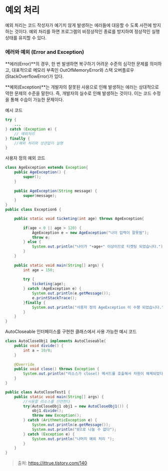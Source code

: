 # 예외 처리
예외 처리는 코드 작성자가 예기치 않게 발생하는 에러들에 대응할 수 도록 사전에 방지하는 것이다. 예외 처리를 하면 프로그램의 비정상적인 종료를 방지하여 정상적인 실행 상태를 유지할 수 있다.
### 에러와 예외 (Error and Exception)
**에러(Error)**의 경우, 한 번 발생하면 복구하기 어려운 수준의 심각한 문제를 의미하고, 대표적으로 메모리 부족인 OutOfMemoryError와 스택 오버플로우(StackOverflowError)가 있다.

**예외(Exception)**는 개발자의 잘못된 사용으로 인해 발생하는 에러는 상대적으로 약한 문제의 수준을 말한다. 즉, 개발자의 실수로 인해 발생하는 것이다. 이는 코드 수정을 통해 수습이 가능한 문제이다.

예시 코드
```java
try {
	...
} catch (Exception e) {
	// 예외처리
} finally {
	//예외 처리와 상관없이 실행
}
```


사용자 정의 예외 코드
```java
class AgeException extends Exception{
	public AgeException() {
		super();
	}
	
	public AgeException(String message) {
		super(message);
	}
}
public class Exception6 {

	public static void ticketing(int age) throws AgeException{
	
		if(age < 0 || age > 120) {
			AgeException e = new AgeException("나이 입력이 잘못됨");
			throw e;
		} else {
			System.out.println("나이가 "+age+" 이상이므로 티켓팅 되었습니다.");
		}
	}
	
	public static void main(String[] args) {
		int age = 150;
		
		try {
			ticketing(age);
		} catch (AgeException e) {
			System.out.println(e.getMessage());
			e.printStackTrace();
		}finally {
			System.out.println("사용자 정의 AgeException 이 수행 되었습니다.");
		}
	}
}
```

AutoCloseable 인터페이스를 구현한 클래스에서 사용 가능한 예시 코드
```java
class AutoCloseObj1 implements AutoCloseable{
	public void divide() {
		int a = 10/0;
	}
	
	@Override
	public void close() throws Exception {
		System.out.println("리소스가 close() 메서드를 호출해서 자원이 해제되었다");
	}
}

public class AutoCloseTest1 {
	public static void main(String[] args) {
		//사용할 리소스를 선언한다
		try(AutoCloseObj1 obj1 = new AutoCloseObj1()) {
			obj1.divide();
			throw new Exception();
		} catch (ArithmeticException e) {
			System.out.println(e.getMessage());
			System.out.println("0으로 나눌 수 없다");
		} catch (Exception e) {
			System.out.println("나머지 예외 처리 ");
		}
	}
}
```



>출처: https://ittrue.tistory.com/140